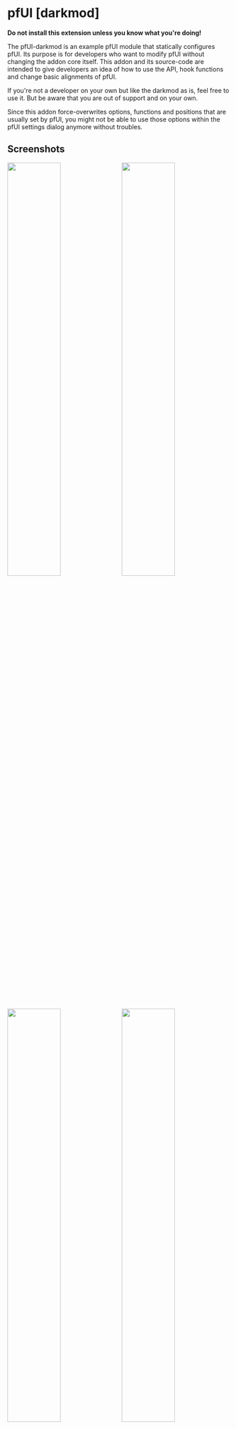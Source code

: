# pfUI \[darkmod\]

**Do not install this extension unless you know what you're doing!**

The pfUI-darkmod is an example pfUI module that statically configures pfUI. Its purpose is for developers who want to modify pfUI without changing the addon core itself. This addon and its source-code are intended to give developers an idea of how to use the API, hook functions and change basic alignments of pfUI.

If you're not a developer on your own but like the darkmod as is, feel free to use it. But be aware that you are out of support and on your own.

Since this addon force-overwrites options, functions and positions that are usually set by pfUI, you might not be able to use those options within the pfUI settings dialog anymore without troubles.

## Screenshots
<img src="https://raw.githubusercontent.com/shagu/ShaguAddons/master/_img/pfUI-darkmod/castbar.jpg" align="right" width="48.87%">
<img src="https://raw.githubusercontent.com/shagu/ShaguAddons/master/_img/pfUI-darkmod/solo.jpg" width="48.87%">
<img src="https://raw.githubusercontent.com/shagu/ShaguAddons/master/_img/pfUI-darkmod/group.jpg" align="right" width="48.87%">
<img src="https://raw.githubusercontent.com/shagu/ShaguAddons/master/_img/pfUI-darkmod/raidloot.jpg" width="48.87%">

## Dependency
You need to have pfUI installed. Learn more how to download & install pfUI [HERE](https://shagu.org/pfUI).

## Installation
1. Download **[Latest Version](https://github.com/shagu/pfUI-darkmod/archive/master.zip)**
2. Unpack the Zip file
3. Rename the folder "pfUI-darkmod-master" to "pfUI-darkmod"
4. Copy "pfUI-darkmod" into Wow-Directory\Interface\AddOns
5. Make sure to have your screen resolution set to **"1920x1080"** (*)
6. Restart Wow Client
7. Select and Load the "pfUI darkmod" profile inside the pfUI settings

*) If you have another screen resolution, you might have to adjust the UIScale on your own to have everything fit together

## Supported Addons
* [DPSMate](https://github.com/Geigerkind/DPSMate) A Combat Analyzation Tool
* [KLHThreatMeter (KTM)](http://addons.us.to/addon/klhthreatmeter-0) A Threat Meter

## What is it doing?
#### Move Chat Frames
* Move left chat to the bottom-left without padding.
* Move right chat to the bottom-right without padding.

#### Draw Dark Bottom Line
* add a black gradient to the bottom and stretch it up to the chat-tab-bar.

#### Strech Viewport
* stretch the viewport by cutting off a few pixels at the bottom to not have the bottom gradient eat too much space and have the character more centered.

#### Autosize and Move Chat Input Box
* make chatinput box fit between chat docks.

#### Autosize and Move Castbar
* make the castbar fit between both chat docks.
* move the target castbar into the center of the screen.

#### Autosize and Move XP/Reputation
* adjust xp and reputation bar height.

#### Move Buffs
* move buffs to the topright of the screen.

#### Autosize and Move Minimap
* move the minimap to the center bottom.

#### Move Actionbars
* move the main actionbar bar to the minimap.
* move the top actionbar above the main actionbar.
* move the left actionbar to the right of minimap.
* move the right actionbar above the left actionbar.
* set the position of the shapeshift/stance bars to the right of the screen.
* set the position of the petactionbars to the right of the screen.

#### Move UnitFrames
* move the playerframe above the left actionbars.
* move the targetframe above the right actionbars.
* move the targettargetframe above the minimap.
* move the pet unitframe slightly higher to not have it collide with the castbar.
* set the position of all raidframes to the top of the left chat panel.
* set the position of all groupframes to the top of the left chat panel.

#### Merge Tracking Icon Into Chat-Tab
* move/merge the tracking icon into the right chattab panel.
* also set its parent to make it vanish when the meters are shown.

#### Move Loot Rolls
* set the position of all loot rolls to the top of the right chat panel.
* also decrease the spacing and make the width same as the panel.

#### Create Top Panel Background
* create a backdrop of the size and appearance of a chat tab dock.
* make the new backdrop toggle when the meters are shown by hooking the
